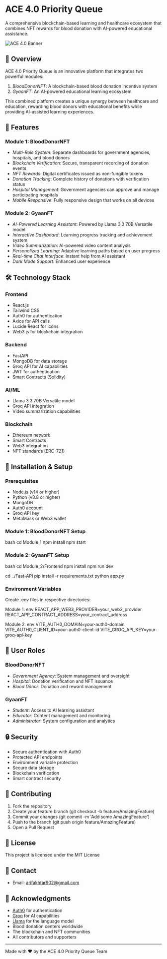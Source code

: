 # ACE 4.0 Priority Queue

A comprehensive blockchain-based learning and healthcare ecosystem that combines NFT rewards for blood donation with AI-powered educational assistance.

![ACE 4.0 Banner](https://github.com/arifakhtar51/ACE_4.0_Priority_Queue_GYAANFT/blob/main/public/Banner.png)

## 🌟 Overview

ACE 4.0 Priority Queue is an innovative platform that integrates two powerful modules:

1. *BloodDonorNFT*: A blockchain-based blood donation incentive system
2. *GyaanFT*: An AI-powered educational learning ecosystem

This combined platform creates a unique synergy between healthcare and education, rewarding blood donors with educational benefits while providing AI-assisted learning experiences.

## 🚀 Features

### Module 1: BloodDonorNFT
- *Multi-Role System*: Separate dashboards for government agencies, hospitals, and blood donors
- *Blockchain Verification*: Secure, transparent recording of donation events
- *NFT Rewards*: Digital certificates issued as non-fungible tokens
- *Donation Tracking*: Complete history of donations with verification status
- *Hospital Management*: Government agencies can approve and manage participating hospitals
- *Mobile Responsive*: Fully responsive design that works on all devices

### Module 2: GyaanFT
- *AI-Powered Learning Assistant*: Powered by Llama 3.3 70B Versatile model
- *Interactive Dashboard*: Learning progress tracking and achievement system
- *Video Summarization*: AI-powered video content analysis
- *Personalized Learning*: Adaptive learning paths based on user progress
- *Real-time Chat Interface*: Instant help from AI assistant
- *Dark Mode Support*: Enhanced user experience

## 🛠 Technology Stack

### Frontend
- React.js
- Tailwind CSS
- Auth0 for authentication
- Axios for API calls
- Lucide React for icons
- Web3.js for blockchain integration

### Backend
- FastAPI
- MongoDB for data storage
- Groq API for AI capabilities
- JWT for authentication
- Smart Contracts (Solidity)

### AI/ML
- Llama 3.3 70B Versatile model
- Groq API integration
- Video summarization capabilities

### Blockchain
- Ethereum network
- Smart Contracts
- Web3 integration
- NFT standards (ERC-721)

## 🔧 Installation & Setup

### Prerequisites
- Node.js (v14 or higher)
- Python (v3.8 or higher)
- MongoDB
- Auth0 account
- Groq API key
- MetaMask or Web3 wallet

### Module 1: BloodDonorNFT Setup
bash
cd Module_1
npm install
npm start


### Module 2: GyaanFT Setup
bash
cd Module_2/Frontend
npm install
npm run dev

cd ../Fast-API
pip install -r requirements.txt
python app.py


### Environment Variables
Create .env files in respective directories:

Module 1:
env
REACT_APP_WEB3_PROVIDER=your_web3_provider
REACT_APP_CONTRACT_ADDRESS=your_contract_address


Module 2:
env
VITE_AUTH0_DOMAIN=your-auth0-domain
VITE_AUTH0_CLIENT_ID=your-auth0-client-id
VITE_GROQ_API_KEY=your-groq-api-key


## 👥 User Roles

### BloodDonorNFT
- *Government Agency*: System management and oversight
- *Hospital*: Donation verification and NFT issuance
- *Blood Donor*: Donation and reward management

### GyaanFT
- *Student*: Access to AI learning assistant
- *Educator*: Content management and monitoring
- *Administrator*: System configuration and analytics

## 🔒 Security

- Secure authentication with Auth0
- Protected API endpoints
- Environment variable protection
- Secure data storage
- Blockchain verification
- Smart contract security

## 🤝 Contributing

1. Fork the repository
2. Create your feature branch (git checkout -b feature/AmazingFeature)
3. Commit your changes (git commit -m 'Add some AmazingFeature')
4. Push to the branch (git push origin feature/AmazingFeature)
5. Open a Pull Request

## 📝 License

This project is licensed under the MIT License 

## 📧 Contact

- Email: arifakhtar902@gmail.com

## 🙏 Acknowledgments

- [Auth0](https://auth0.com) for authentication
- [Groq](https://groq.com) for AI capabilities
- [Llama](https://llama.ai) for the language model
- Blood donation centers worldwide
- The blockchain and NFT communities
- All contributors and supporters

---

Made with ❤ by the ACE 4.0 Priority Queue Team
